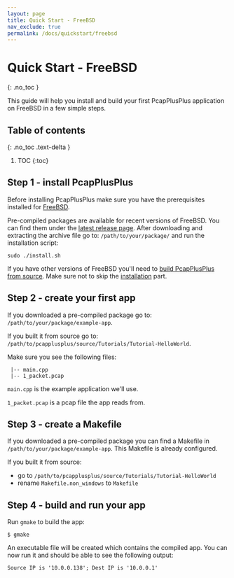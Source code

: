 ```yaml
---
layout: page
title: Quick Start - FreeBSD
nav_exclude: true
permalink: /docs/quickstart/freebsd
---
```


# Quick Start - FreeBSD
{: .no_toc }

This guide will help you install and build your first PcapPlusPlus application on FreeBSD in a few simple steps.

## Table of contents
{: .no_toc .text-delta }

1. TOC
{:toc}

## Step 1 - install PcapPlusPlus

Before installing PcapPlusPlus make sure you have the prerequisites installed for [FreeBSD](/docs/install/build-source/freebsd#prerequisites).

Pre-compiled packages are available for recent versions of FreeBSD. You can find them under the [latest release page](https://github.com/seladb/PcapPlusPlus/releases/latest). After downloading and extracting the archive file go to: `/path/to/your/package/` and run the installation script:

```shell
sudo ./install.sh
```

If you have other versions of FreeBSD you'll need to [build PcapPlusPlus from source](/docs/install/build-source/freebsd). Make sure not to skip the [installation](/docs/install/build-source/freebsd#installation) part.

## Step 2 - create your first app

If you downloaded a pre-compiled package go to: `/path/to/your/package/example-app`.

If you built it from source go to: `/path/to/pcapplusplus/source/Tutorials/Tutorial-HelloWorld`.

Make sure you see the following files:

```shell
 |-- main.cpp
 |-- 1_packet.pcap
```

`main.cpp` is the example application we'll use.

`1_packet.pcap` is a pcap file the app reads from.

## Step 3 - create a Makefile

If you downloaded a pre-compiled package you can find a Makefile in `/path/to/your/package/example-app`. This Makefile is already configured.

If you built it from source:

- go to `/path/to/pcapplusplus/source/Tutorials/Tutorial-HelloWorld`
- rename `Makefile.non_windows` to `Makefile`

## Step 4 - build and run your app

Run `gmake` to build the app:

```shell
$ gmake
```

An executable file will be created which contains the compiled app. You can now run it and should be able to see the following output:

```shell
Source IP is '10.0.0.138'; Dest IP is '10.0.0.1'
```